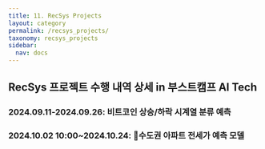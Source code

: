 ```yaml
---
title: 11. RecSys Projects
layout: category
permalink: /recsys_projects/
taxonomy: recsys_projects
sidebar:
  nav: docs
---
```

## RecSys 프로젝트 수행 내역 상세 in 부스트캠프 AI Tech


### 2024.09.11-2024.09.26: 비트코인 상승/하락 시계열 분류 예측

### 2024.10.02 10:00~2024.10.24: 수도권 아파트 전세가 예측 모델